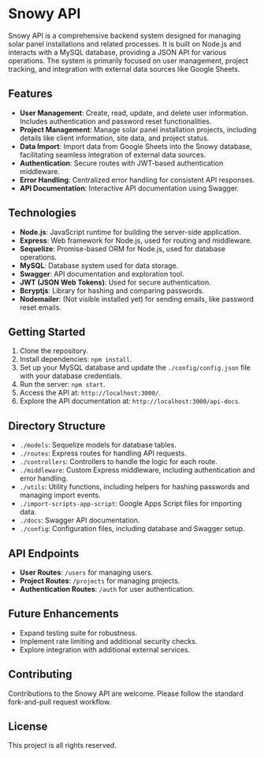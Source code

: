 # Snowy API

Snowy API is a comprehensive backend system designed for managing solar panel installations and related processes. It is built on Node.js and interacts with a MySQL database, providing a JSON API for various operations. The system is primarily focused on user management, project tracking, and integration with external data sources like Google Sheets.

## Features

- **User Management**: Create, read, update, and delete user information. Includes authentication and password reset functionalities.
- **Project Management**: Manage solar panel installation projects, including details like client information, site data, and project status.
- **Data Import**: Import data from Google Sheets into the Snowy database, facilitating seamless integration of external data sources.
- **Authentication**: Secure routes with JWT-based authentication middleware.
- **Error Handling**: Centralized error handling for consistent API responses.
- **API Documentation**: Interactive API documentation using Swagger.

## Technologies

- **Node.js**: JavaScript runtime for building the server-side application.
- **Express**: Web framework for Node.js, used for routing and middleware.
- **Sequelize**: Promise-based ORM for Node.js, used for database operations.
- **MySQL**: Database system used for data storage.
- **Swagger**: API documentation and exploration tool.
- **JWT (JSON Web Tokens)**: Used for secure authentication.
- **Bcryptjs**: Library for hashing and comparing passwords.
- **Nodemailer**: (Not visible installed yet) for sending emails, like password reset emails.

## Getting Started

1. Clone the repository.
2. Install dependencies: `npm install`.
3. Set up your MySQL database and update the `./config/config.json` file with your database credentials.
4. Run the server: `npm start`.
5. Access the API at: `http://localhost:3000/`.
6. Explore the API documentation at: `http://localhost:3000/api-docs`.

## Directory Structure

- `./models`: Sequelize models for database tables.
- `./routes`: Express routes for handling API requests.
- `./controllers`: Controllers to handle the logic for each route.
- `./middleware`: Custom Express middleware, including authentication and error handling.
- `./utils`: Utility functions, including helpers for hashing passwords and managing import events.
- `./import-scripts-app-script`: Google Apps Script files for importing data.
- `./docs`: Swagger API documentation.
- `./config`: Configuration files, including database and Swagger setup.

## API Endpoints

- **User Routes**: `/users` for managing users.
- **Project Routes**: `/projects` for managing projects.
- **Authentication Routes**: `/auth` for user authentication.

## Future Enhancements

- Expand testing suite for robustness.
- Implement rate limiting and additional security checks.
- Explore integration with additional external services.

## Contributing

Contributions to the Snowy API are welcome. Please follow the standard fork-and-pull request workflow.

## License

This project is all rights reserved.
